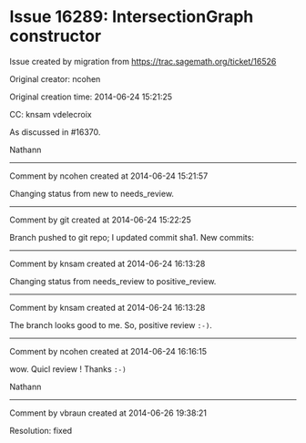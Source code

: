 # Issue 16289: IntersectionGraph constructor

Issue created by migration from https://trac.sagemath.org/ticket/16526

Original creator: ncohen

Original creation time: 2014-06-24 15:21:25

CC:  knsam vdelecroix

As discussed in #16370.

Nathann


---

Comment by ncohen created at 2014-06-24 15:21:57

Changing status from new to needs_review.


---

Comment by git created at 2014-06-24 15:22:25

Branch pushed to git repo; I updated commit sha1. New commits:


---

Comment by knsam created at 2014-06-24 16:13:28

Changing status from needs_review to positive_review.


---

Comment by knsam created at 2014-06-24 16:13:28

The branch looks good to me. So, positive review `:-)`.


---

Comment by ncohen created at 2014-06-24 16:16:15

wow. Quicl review ! Thanks `:-)`

Nathann


---

Comment by vbraun created at 2014-06-26 19:38:21

Resolution: fixed
